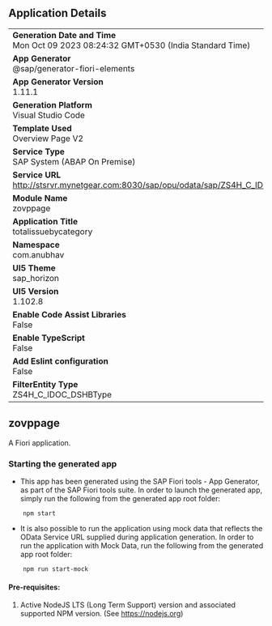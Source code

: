 ## Application Details
|               |
| ------------- |
|**Generation Date and Time**<br>Mon Oct 09 2023 08:24:32 GMT+0530 (India Standard Time)|
|**App Generator**<br>@sap/generator-fiori-elements|
|**App Generator Version**<br>1.11.1|
|**Generation Platform**<br>Visual Studio Code|
|**Template Used**<br>Overview Page V2|
|**Service Type**<br>SAP System (ABAP On Premise)|
|**Service URL**<br>http://stsrvr.mynetgear.com:8030/sap/opu/odata/sap/ZS4H_C_IDOC_DSHB_CDS
|**Module Name**<br>zovppage|
|**Application Title**<br>totalissuebycategory|
|**Namespace**<br>com.anubhav|
|**UI5 Theme**<br>sap_horizon|
|**UI5 Version**<br>1.102.8|
|**Enable Code Assist Libraries**<br>False|
|**Enable TypeScript**<br>False|
|**Add Eslint configuration**<br>False|
|**FilterEntity Type**<br>ZS4H_C_IDOC_DSHBType|

## zovppage

A Fiori application.

### Starting the generated app

-   This app has been generated using the SAP Fiori tools - App Generator, as part of the SAP Fiori tools suite.  In order to launch the generated app, simply run the following from the generated app root folder:

```
    npm start
```

- It is also possible to run the application using mock data that reflects the OData Service URL supplied during application generation.  In order to run the application with Mock Data, run the following from the generated app root folder:

```
    npm run start-mock
```

#### Pre-requisites:

1. Active NodeJS LTS (Long Term Support) version and associated supported NPM version.  (See https://nodejs.org)


